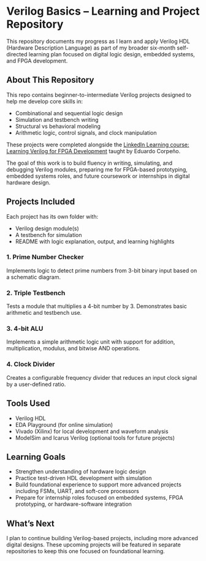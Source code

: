 # Verilog Basics – Learning and Project Repository

This repository documents my progress as I learn and apply Verilog HDL (Hardware Description Language) as part of my broader six-month self-directed learning plan focused on digital logic design, embedded systems, and FPGA development.

## About This Repository

This repo contains beginner-to-intermediate Verilog projects designed to help me develop core skills in:

- Combinational and sequential logic design
- Simulation and testbench writing
- Structural vs behavioral modeling
- Arithmetic logic, control signals, and clock manipulation

These projects were completed alongside the [LinkedIn Learning course: Learning Verilog for FPGA Development](https://www.linkedin.com/learning/learning-verilog-for-fpga-development/) taught by Eduardo Corpeño.

The goal of this work is to build fluency in writing, simulating, and debugging Verilog modules, preparing me for FPGA-based prototyping, embedded systems roles, and future coursework or internships in digital hardware design.

## Projects Included

Each project has its own folder with:
- Verilog design module(s)
- A testbench for simulation
- README with logic explanation, output, and learning highlights

### 1. Prime Number Checker
Implements logic to detect prime numbers from 3-bit binary input based on a schematic diagram.

### 2. Triple Testbench
Tests a module that multiplies a 4-bit number by 3. Demonstrates basic arithmetic and testbench use.

### 3. 4-bit ALU
Implements a simple arithmetic logic unit with support for addition, multiplication, modulus, and bitwise AND operations.

### 4. Clock Divider
Creates a configurable frequency divider that reduces an input clock signal by a user-defined ratio.

## Tools Used

- Verilog HDL
- EDA Playground (for online simulation)
- Vivado (Xilinx) for local development and waveform analysis
- ModelSim and Icarus Verilog (optional tools for future projects)

## Learning Goals

- Strengthen understanding of hardware logic design
- Practice test-driven HDL development with simulation
- Build foundational experience to support more advanced projects including FSMs, UART, and soft-core processors
- Prepare for internship roles focused on embedded systems, FPGA prototyping, or hardware-software integration

## What’s Next

I plan to continue building Verilog-based projects, including more advanced digital designs. These upcoming projects will be featured in separate repositories to keep this one focused on foundational learning.

